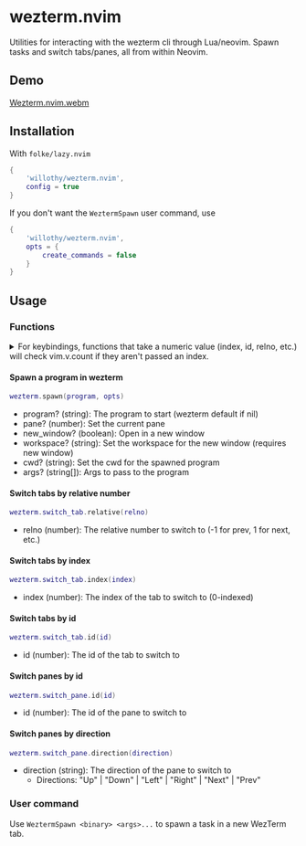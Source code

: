 # wezterm.nvim

Utilities for interacting with the wezterm cli through Lua/neovim. Spawn tasks and switch tabs/panes, all from within Neovim.

## Demo

[Wezterm.nvim.webm](https://user-images.githubusercontent.com/38540736/232179762-0ac68014-f0dc-421c-a19f-b202da4ff663.webm)

## Installation

With `folke/lazy.nvim`

```lua
{
    'willothy/wezterm.nvim',
    config = true
}
```

If you don't want the `WeztermSpawn` user command, use

```lua
{
    'willothy/wezterm.nvim',
    opts = {
        create_commands = false
    }
}
```

## Usage

### Functions

<details>
<summary>
For keybindings, functions that take a numeric value (index, id, relno, etc.) will check vim.v.count if they aren't passed an index.
</summary>

For example:

```lua
-- Switch tab by index using vim.v.count
vim.keymap.set("n", "<leader>wt", require('wezterm').switch_tab.index)
```

</details>

#### Spawn a program in wezterm

```lua
wezterm.spawn(program, opts)
```

- program? (string): The program to start (wezterm default if nil)
- pane? (number): Set the current pane
- new_window? (boolean): Open in a new window
- workspace? (string): Set the workspace for the new window (requires new window)
- cwd? (string): Set the cwd for the spawned program
- args? (string[]): Args to pass to the program

#### Switch tabs by relative number

```lua
wezterm.switch_tab.relative(relno)
```

- relno (number): The relative number to switch to (-1 for prev, 1 for next, etc.)

#### Switch tabs by index

```lua
wezterm.switch_tab.index(index)
```

- index (number): The index of the tab to switch to (0-indexed)

#### Switch tabs by id

```lua
wezterm.switch_tab.id(id)
```

- id (number): The id of the tab to switch to

#### Switch panes by id

```lua
wezterm.switch_pane.id(id)
```

- id (number): The id of the pane to switch to

#### Switch panes by direction

```lua
wezterm.switch_pane.direction(direction)
```

- direction (string): The direction of the pane to switch to
  - Directions: "Up" | "Down" | "Left" | "Right" | "Next" | "Prev"

### User command

Use `WeztermSpawn <binary> <args>...` to spawn a task in a new WezTerm tab.
